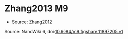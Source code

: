 <a name="material" />

# Zhang2013 M9
<script type="application/ld+json">
  {
    "@context": "https://schema.org/",
    "@type": "ChemicalSubstance",
    "@id": "https://egonw.github.io/nanowiki/nanowiki314.html#material",
    "http://purl.org/dc/terms/conformsTo":
      {
        "@type": "CreativeWork",
        "@id": "https://bioschemas.org/profiles/ChemicalSubstance/0.4-RELEASE/"
      },
    "identfier": "314",
    "name": "Zhang2013 M9",
    "url": "https://egonw.github.io/nanowiki/nanowiki314.html#material",
    "sameAs": "http://127.0.0.1/mediawiki/index.php/Special:URIResolver/Zhang2013_M9"
  }
</script>


* Source: [Zhang2012](Zhang2012.md)


Source: NanoWiki 6, doi:[10.6084/m9.figshare.11897205.v1](https://doi.org/10.6084/m9.figshare.11897205.v1)
